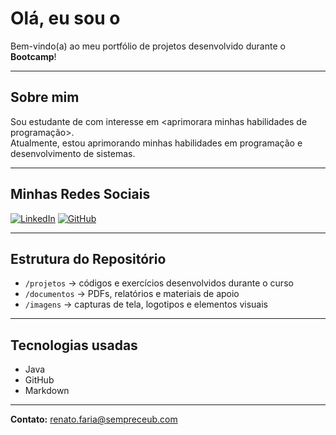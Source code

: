 # Olá, eu sou o <Renato Moreira>

Bem-vindo(a) ao meu portfólio de projetos desenvolvido durante o **Bootcamp**!

---

## Sobre mim
Sou estudante de <Engenharia de Software> com interesse em <aprimorara minhas habilidades de programação>.  
Atualmente, estou aprimorando minhas habilidades em programação e desenvolvimento de sistemas.

---

## Minhas Redes Sociais
[![LinkedIn](https://img.shields.io/badge/LinkedIn-000?style=for-the-badge&logo=linkedin&logoColor=0A66C2)](<https://www.linkedin.com/in/renato-moreira-31a53b379/>)
[![GitHub](https://img.shields.io/badge/GitHub-000?style=for-the-badge&logo=github)](https://github.com/<RenatoMoreira137>)

---

## Estrutura do Repositório
- `/projetos` → códigos e exercícios desenvolvidos durante o curso  
- `/documentos` → PDFs, relatórios e materiais de apoio  
- `/imagens` → capturas de tela, logotipos e elementos visuais  

---

## Tecnologias usadas
- Java  
- GitHub  
- Markdown  

---

**Contato:** <renato.faria@sempreceub.com>
